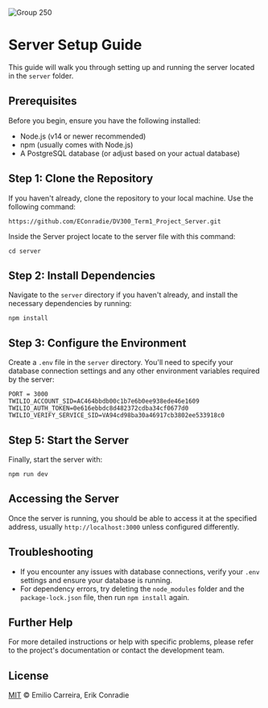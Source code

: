 ![Group 250](https://github.com/EConradie/DV300_Term1_Project_Server/assets/113447065/a31d3b68-be5b-4c52-8813-072a699bab47)

# Server Setup Guide

This guide will walk you through setting up and running the server located in the `server` folder.

## Prerequisites

Before you begin, ensure you have the following installed:
- Node.js (v14 or newer recommended)
- npm (usually comes with Node.js)
- A PostgreSQL database (or adjust based on your actual database)

## Step 1: Clone the Repository

If you haven't already, clone the repository to your local machine. Use the following command:
```
https://github.com/EConradie/DV300_Term1_Project_Server.git
```

Inside the Server project locate to the server file with this command:
```
cd server
```

## Step 2: Install Dependencies

Navigate to the `server` directory if you haven't already, and install the necessary dependencies by running:
```
npm install
```

## Step 3: Configure the Environment

Create a `.env` file in the `server` directory. You'll need to specify your database connection settings and any other environment variables required by the server:
```
PORT = 3000
TWILIO_ACCOUNT_SID=AC464bbdb00c1b7e6b0ee938ede46e1609
TWILIO_AUTH_TOKEN=0e616ebbdc8d482372cdba34cf0677d0
TWILIO_VERIFY_SERVICE_SID=VA94cd98ba30a46917cb3802ee533918c0
```

## Step 5: Start the Server

Finally, start the server with:
```
npm run dev
```

## Accessing the Server

Once the server is running, you should be able to access it at the specified address, usually `http://localhost:3000` unless configured differently.

## Troubleshooting

- If you encounter any issues with database connections, verify your `.env` settings and ensure your database is running.
- For dependency errors, try deleting the `node_modules` folder and the `package-lock.json` file, then run `npm install` again.

## Further Help

For more detailed instructions or help with specific problems, please refer to the project's documentation or contact the development team.

## License

[MIT](LICENSE) © Emilio Carreira, Erik Conradie























